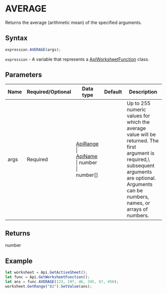 # AVERAGE

Returns the average (arithmetic mean) of the specified arguments.

## Syntax

```javascript
expression.AVERAGE(args);
```

`expression` - A variable that represents a [ApiWorksheetFunction](../ApiWorksheetFunction.md) class.

## Parameters

| **Name** | **Required/Optional** | **Data type** | **Default** | **Description** |
| ------------- | ------------- | ------------- | ------------- | ------------- |
| args | Required | [ApiRange](../../ApiRange/ApiRange.md) \| [ApiName](../../ApiName/ApiName.md) \| number \| number[] |  | Up to 255 numeric values for which the average value will be returned. The first argument is required,\ subsequent arguments are optional. Arguments can be numbers, names, or arrays of numbers. |

## Returns

number

## Example



```javascript editor-
let worksheet = Api.GetActiveSheet();
let func = Api.GetWorksheetFunction();
let ans = func.AVERAGE(123, 197, 46, 345, 67, 456);
worksheet.GetRange("B2").SetValue(ans);
```
